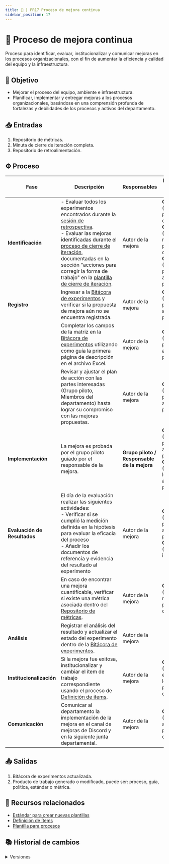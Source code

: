 ```yaml
---
title: 🥩 | PR17 Proceso de mejora continua
sidebar_position: 17
---
```

# 🥩 Proceso de mejora continua

Proceso para identificar, evaluar, institucionalizar y comunicar mejoras en los procesos organizacionales, con el fin de aumentar la eficiencia y calidad del equipo y la infraestructura.

## 🎯 Objetivo

- Mejorar el proceso del equipo, ambiente e infraestructura.
- Planificar, implementar y entregar mejoras a los procesos organizacionales, basándose en una comprensión profunda de fortalezas y debilidades de los procesos y activos del departamento.

## 📥 Entradas

1. Repositorio de métricas.
2. Minuta de cierre de iteración completa.
3. Repositorio de retroalimentación.

## ⚙️ Proceso

| Fase                                | Descripción                                                                                                                                                                                                                                                                                                                                                                                                                                                                      | Responsables                                      | Meta y práctica específica del CMMI                                                                                                                                                                                           |
| ----------------------------------- | --------------------------------------------------------------------------------------------------------------------------------------------------------------------------------------------------------------------------------------------------------------------------------------------------------------------------------------------------------------------------------------------------------------------------------------------------------------------------------- | ------------------------------------------------- | ------------------------------------------------------------------------------------------------------------------------------------------------------------------------------------------------------------------------------- |
| **Identificación**           | - Evaluar todos los experimentos encontrados durante la [sesión de retrospectiva](/docs/procesos/PR30-proceso-cierre-iteracion).<br />- Evaluar las mejoras identificadas durante el [proceso de cierre de iteración](/docs/procesos/PR30-proceso-cierre-iteracion), documentadas en la sección "acciones para corregir la forma de trabajo" en la [plantilla de cierre de iteración](https://docs.google.com/document/d/1p4Vs9uLDJbLrukanRDvZcnA1uJzysstMTKZe_ogMffc/edit?usp=sharing). | Autor de la mejora                                | **OPF, SP 1.2** (Evaluar los procesos de la organización)<br />**OPF, SP 1.3** (Identificar las mejoras de proceso de la organización)<br />**OPF, SP 2.1** (Establecer los planes de acción de proceso) |
| **Registro**                  | Ingresar a la [Bitácora de experimentos](https://docs.google.com/spreadsheets/d/1ZUskMYliQ5rVRFKRUb73bi6RmcTdEz7id3t4mOOw-ZI/edit?usp=sharing) y verificar si la propuesta de mejora aún no se encuentra registrada.                                                                                                                                                                                                                                                               | Autor de la mejora                                | **OPF, SP 2.1** (Establecer los planes de acción de proceso)                                                                                                                                                             |
|                                     | Completar los campos de la matriz en la [Bitácora de experimentos](https://docs.google.com/spreadsheets/d/1ZUskMYliQ5rVRFKRUb73bi6RmcTdEz7id3t4mOOw-ZI/edit?usp=sharing) utilizando como guía la primera página de descripción en el archivo Excel.                                                                                                                                                                                                                              | Autor de la mejora                                | **OPF, SP 2.1** (Establecer los planes de acción de proceso)                                                                                                                                                             |
|                                     | Revisar y ajustar el plan de acción con las partes interesadas (Grupo piloto, Miembros del departamento) hasta lograr su compromiso con las mejoras propuestas.                                                                                                                                                                                                                                                                                                                                                            | Autor de la mejora                                | **OPF, SP 2.1** (Establecer los planes de acción de proceso)                                                                                                                                                            |
| **Implementación**           | La mejora es probada por el grupo piloto guiado por el responsable de la mejora.                                                                                                                                                                                                                                                                                                                                                                                                  | **Grupo piloto / Responsable de la mejora** | **OPF, SP 2.1** (Establecer los planes de acción de proceso)<br />**OPF, SP 2.2** (Implementar los planes de acción de proceso)                                                                                   |
| **Evaluación de Resultados** | El día de la evaluación realizar las siguientes actividades:<br />- Verificar si se cumplió la medición definida en la hipótesis para evaluar la eficacia del proceso<br />- Añadir los documentos de referencia y evidencia del resultado al experimento                                                                                                                                                                                                                  | Autor de la mejora                                | **OPF, SP 2.1** (Establecer los planes de acción de proceso)<br />**OPF, SP 3.3** (Monitorizar la implementación)                                                                                                 |
|                                     | En caso de encontrar una mejora cuantificable, verificar si existe una métrica asociada dentro del [Repositorio de métricas](https://docs.google.com/spreadsheets/d/1XDG_ke056cm2wpmGG72bZ9amSe92V6GOusNDnodMi0U/edit).                                                                                                                                                                                                                                                             | Autor de la mejora                                | **OPF, SP 1.1** (Establecer las necesidades de proceso de la organización)                                                                                                                                               |
| **Análisis**                 | Registrar el análisis del resultado y actualizar el estado del experimento dentro de la [Bitácora de experimentos](https://docs.google.com/spreadsheets/d/1ZUskMYliQ5rVRFKRUb73bi6RmcTdEz7id3t4mOOw-ZI/edit?usp=sharing).                                                                                                                                                                                                                                                           | Autor de la mejora                                |                                                                                                                                                                                                                                 |
| **Institucionalización**     | Si la mejora fue exitosa, institucionalizar y cambiar el ítem de trabajo correspondiente usando el proceso de [Definición de ítems](/docs/procesos/PR2-definicion-items).                                                                                                                                                                                                                                                                                                          | Autor de la mejora                                | **OPF, SP 3.4** (Incorporar las experiencias en los activos de proceso de la organización)                                                                                                                               |
| **Comunicación**             | Comunicar al departamento la implementación de la mejora en el canal de mejoras de Discord y en la siguiente junta departamental.                                                                                                                                                                                                                                                                                                                                                | Autor de la mejora                                | **OPF, SP 3.1** (Desplegar los activos de proceso de la organización)                                                                                                                                                    |

## 📤 Salidas

1. Bitácora de experimentos actualizada.
2. Producto de trabajo generado o modificado, puede ser: proceso, guía, política, estándar o métrica.

## 📎 Recursos relacionados

- [Estándar para crear nuevas plantillas](/docs/next/standards/estandar-plantillas)
- [Definición de Ítems](/docs/next/procesos/PR2-definicion-items)
- [Plantilla para procesos](/docs/next/plantillas/plantilla-procesos)

## 📚 Historial de cambios

<details>
  <summary>Versiones</summary>
| **Versión** | **Descripción**              | **Fecha**  | **Colaborador**                        |
| -------------------- | ----------------------------- | ---------- | -------------------------------------- |
| **1.0.0**            | Creación inicial del proceso | 15/05/2025 | Paola María Garrido, Valeria Zúñiga |
| **1.1.0**            | Mapear OPF dentro del proceso | 26/05/2025 | Angel Mauricio Ramírez Herrera, Paola María Garrido, Valeria Zúñiga |
</details>
